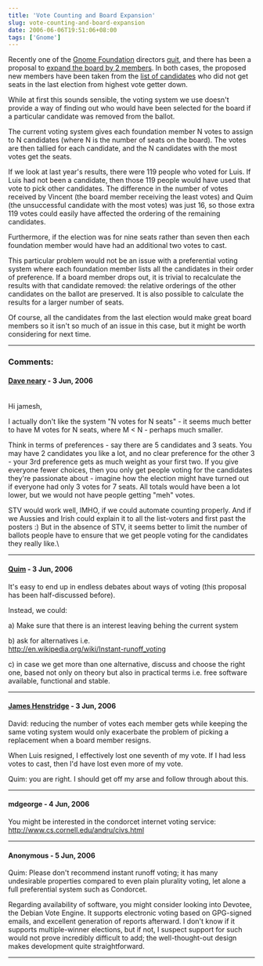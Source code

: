 ```yaml
---
title: 'Vote Counting and Board Expansion'
slug: vote-counting-and-board-expansion
date: 2006-06-06T19:51:06+08:00
tags: ['Gnome']
---
```


Recently one of the [Gnome Foundation](http://foundation.gnome.org/)
directors
[quit](http://tieguy.org/blog/2006/06/01/resigning-from-the-board/), and
there has been a proposal to [expand the board by 2
members](http://mail.gnome.org/archives/foundation-list/2006-June/msg00042.html).
In both cases, the proposed new members have been taken from the [list
of
candidates](http://foundation.gnome.org/vote/results.php?election_id=2)
who did not get seats in the last election from highest vote getter
down.

While at first this sounds sensible, the voting system we use doesn\'t
provide a way of finding out who would have been selected for the board
if a particular candidate was removed from the ballot.

The current voting system gives each foundation member N votes to assign
to N candidates (where N is the number of seats on the board). The votes
are then tallied for each candidate, and the N candidates with the most
votes get the seats.

If we look at last year\'s results, there were 119 people who voted for
Luis. If Luis had not been a candidate, then those 119 people would have
used that vote to pick other candidates. The difference in the number of
votes received by Vincent (the board member receiving the least votes)
and Quim (the unsuccessful candidate with the most votes) was just 16,
so those extra 119 votes could easily have affected the ordering of the
remaining candidates.

Furthermore, if the election was for nine seats rather than seven then
each foundation member would have had an additional two votes to cast.

This particular problem would not be an issue with a preferential voting
system where each foundation member lists all the candidates in their
order of preference. If a board member drops out, it is trivial to
recalculate the results with that candidate removed: the relative
orderings of the other candidates on the ballot are preserved. It is
also possible to calculate the results for a larger number of seats.

Of course, all the candidates from the last election would make great
board members so it isn\'t so much of an issue in this case, but it
might be worth considering for next time.

---
### Comments:
#### [Dave neary](http://blogs.gnome.org/bolsh) - <time datetime="2006-06-07 02:33:39">3 Jun, 2006</time>

\
Hi jamesh,

I actually don\'t like the system \"N votes for N seats\" - it seems
much better to have M votes for N seats, where M \< N - perhaps much
smaller.

Think in terms of preferences - say there are 5 candidates and 3 seats.
You may have 2 candidates you like a lot, and no clear preference for
the other 3 - your 3rd preference gets as much weight as your first two.
If you give everyone fewer choices, then you only get people voting for
the candidates they\'re passionate about - imagine how the election
might have turned out if everyone had only 3 votes for 7 seats. All
totals would have been a lot lower, but we would not have people getting
\"meh\" votes.

STV would work well, IMHO, if we could automate counting properly. And
if we Aussies and Irish could explain it to all the list-voters and
first past the posters :) But in the absence of STV, it seems better to
limit the number of ballots people have to ensure that we get people
voting for the candidates they really like.\

---
#### [Quim](http://desdeamericaconamor.org) - <time datetime="2006-06-07 10:04:26">3 Jun, 2006</time>

It\'s easy to end up in endless debates about ways of voting (this
proposal has been half-discussed before).

Instead, we could:

a\) Make sure that there is an interest leaving behing the current
system

b\) ask for alternatives i.e.\
<http://en.wikipedia.org/wiki/Instant-runoff_voting>

c\) in case we get more than one alternative, discuss and choose the
right one, based not only on theory but also in practical terms i.e.
free software available, functional and stable.

---
#### [James Henstridge](http://blogs.gnome.org/jamesh) - <time datetime="2006-06-07 12:41:05">3 Jun, 2006</time>

David: reducing the number of votes each member gets while keeping the
same voting system would only exacerbate the problem of picking a
replacement when a board member resigns.

When Luis resigned, I effectively lost one seventh of my vote. If I had
less votes to cast, then I\'d have lost even more of my vote.

Quim: you are right. I should get off my arse and follow through about
this.

---
#### mdgeorge - <time datetime="2006-06-08 03:38:41">4 Jun, 2006</time>

You might be interested in the condorcet internet voting service:
<http://www.cs.cornell.edu/andru/civs.html>

---
#### Anonymous - <time datetime="2006-06-09 13:23:24">5 Jun, 2006</time>

Quim: Please don\'t recommend instant runoff voting; it has many
undesirable properties compared to even plain plurality voting, let
alone a full preferential system such as Condorcet.

Regarding availability of software, you might consider looking into
Devotee, the Debian Vote Engine. It supports electronic voting based on
GPG-signed emails, and excellent generation of reports afterward. I
don\'t know if it supports multiple-winner elections, but if not, I
suspect support for such would not prove incredibly difficult to add;
the well-thought-out design makes development quite straightforward.

---
